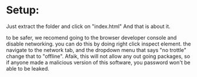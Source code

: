 # Setup:

Just extract the folder and click on "index.html"
And that is about it.

to be safer, we recomend going to the browser developer console and disable networking.
you can do this by doing right click inspect element.
the navigate to the network tab, and the dropdown menu that says "no trottle" change that to "offline".
Afaik, this will not allow any out going packages, so if anyone made a malicious version of this software, you password won't be able to be leaked.


